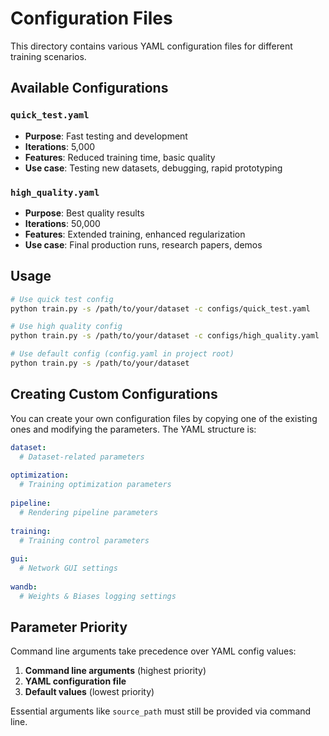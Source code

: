 # Configuration Files

This directory contains various YAML configuration files for different training scenarios.

## Available Configurations

### `quick_test.yaml`
- **Purpose**: Fast testing and development
- **Iterations**: 5,000
- **Features**: Reduced training time, basic quality
- **Use case**: Testing new datasets, debugging, rapid prototyping

### `high_quality.yaml`
- **Purpose**: Best quality results
- **Iterations**: 50,000
- **Features**: Extended training, enhanced regularization
- **Use case**: Final production runs, research papers, demos

## Usage

```bash
# Use quick test config
python train.py -s /path/to/your/dataset -c configs/quick_test.yaml

# Use high quality config
python train.py -s /path/to/your/dataset -c configs/high_quality.yaml

# Use default config (config.yaml in project root)
python train.py -s /path/to/your/dataset
```

## Creating Custom Configurations

You can create your own configuration files by copying one of the existing ones and modifying the parameters. The YAML structure is:

```yaml
dataset:
  # Dataset-related parameters
  
optimization:
  # Training optimization parameters
  
pipeline:
  # Rendering pipeline parameters
  
training:
  # Training control parameters
  
gui:
  # Network GUI settings
  
wandb:
  # Weights & Biases logging settings
```

## Parameter Priority

Command line arguments take precedence over YAML config values:

1. **Command line arguments** (highest priority)
2. **YAML configuration file**
3. **Default values** (lowest priority)

Essential arguments like `source_path` must still be provided via command line.
